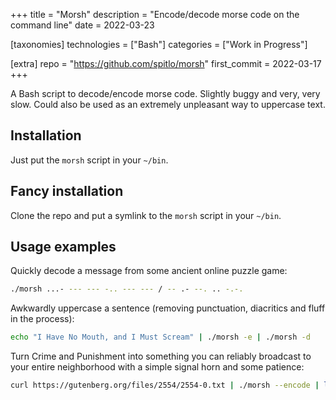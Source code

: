 +++
title = "Morsh"
description = "Encode/decode morse code on the command line"
date = 2022-03-23

[taxonomies]
technologies = ["Bash"]
categories = ["Work in Progress"]

[extra]
repo = "https://github.com/spitlo/morsh"
first_commit = 2022-03-17
+++

A Bash script to decode/encode morse code. Slightly buggy and very, very slow. Could also be used as an extremely unpleasant way to uppercase text.

## Installation

Just put the `morsh` script in your `~/bin`. 

## Fancy installation

Clone the repo and put a symlink to the `morsh` script in your `~/bin`. 

## Usage examples

Quickly decode a message from some ancient online puzzle game:

```bash
./morsh ...- --- --- -.. --- --- / -- .- --. .. -.-.
```

Awkwardly uppercase a sentence (removing punctuation, diacritics and fluff in the process):

```bash
echo "I Have No Mouth, and I Must Scream" | ./morsh -e | ./morsh -d
```

Turn Crime and Punishment into something you can reliably broadcast to your entire neighborhood with a simple signal horn and some patience:

```bash
curl https://gutenberg.org/files/2554/2554-0.txt | ./morsh --encode | less
```
